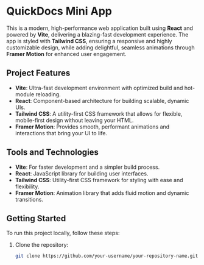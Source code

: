 # QuickDocs Mini App

This is a modern, high-performance web application built using **React** and powered by **Vite**, delivering a blazing-fast development experience. The app is styled with **Tailwind CSS**, ensuring a responsive and highly customizable design, while adding delightful, seamless animations through **Framer Motion** for enhanced user engagement.

## Project Features

- **Vite**: Ultra-fast development environment with optimized build and hot-module reloading.
- **React**: Component-based architecture for building scalable, dynamic UIs.
- **Tailwind CSS**: A utility-first CSS framework that allows for flexible, mobile-first design without leaving your HTML.
- **Framer Motion**: Provides smooth, performant animations and interactions that bring your UI to life.

## Tools and Technologies

- **Vite**: For faster development and a simpler build process.
- **React**: JavaScript library for building user interfaces.
- **Tailwind CSS**: Utility-first CSS framework for styling with ease and flexibility.
- **Framer Motion**: Animation library that adds fluid motion and dynamic transitions.

## Getting Started

To run this project locally, follow these steps:

1. Clone the repository:
   ```bash
   git clone https://github.com/your-username/your-repository-name.git

